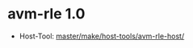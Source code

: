 # avm-rle 1.0
  - Host-Tool: [master/make/host-tools/avm-rle-host/](https://github.com/Freetz-NG/freetz-ng/tree/master/make/host-tools/avm-rle-host/)

